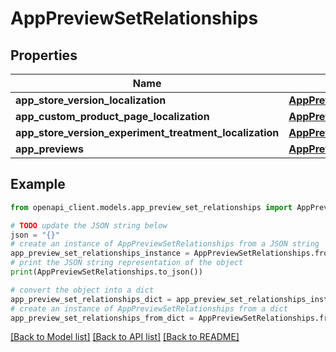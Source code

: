 # AppPreviewSetRelationships


## Properties

Name | Type | Description | Notes
------------ | ------------- | ------------- | -------------
**app_store_version_localization** | [**AppPreviewSetRelationshipsAppStoreVersionLocalization**](AppPreviewSetRelationshipsAppStoreVersionLocalization.md) |  | [optional] 
**app_custom_product_page_localization** | [**AppPreviewSetRelationshipsAppCustomProductPageLocalization**](AppPreviewSetRelationshipsAppCustomProductPageLocalization.md) |  | [optional] 
**app_store_version_experiment_treatment_localization** | [**AppPreviewSetRelationshipsAppStoreVersionExperimentTreatmentLocalization**](AppPreviewSetRelationshipsAppStoreVersionExperimentTreatmentLocalization.md) |  | [optional] 
**app_previews** | [**AppPreviewSetRelationshipsAppPreviews**](AppPreviewSetRelationshipsAppPreviews.md) |  | [optional] 

## Example

```python
from openapi_client.models.app_preview_set_relationships import AppPreviewSetRelationships

# TODO update the JSON string below
json = "{}"
# create an instance of AppPreviewSetRelationships from a JSON string
app_preview_set_relationships_instance = AppPreviewSetRelationships.from_json(json)
# print the JSON string representation of the object
print(AppPreviewSetRelationships.to_json())

# convert the object into a dict
app_preview_set_relationships_dict = app_preview_set_relationships_instance.to_dict()
# create an instance of AppPreviewSetRelationships from a dict
app_preview_set_relationships_from_dict = AppPreviewSetRelationships.from_dict(app_preview_set_relationships_dict)
```
[[Back to Model list]](../README.md#documentation-for-models) [[Back to API list]](../README.md#documentation-for-api-endpoints) [[Back to README]](../README.md)


